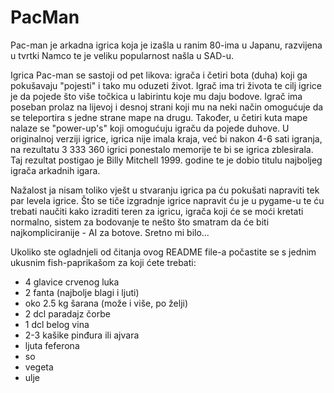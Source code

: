 # PacMan  

Pac-man je arkadna igrica koja je izašla u ranim 80-ima u Japanu, razvijena u tvrtki Namco te je veliku popularnost našla u SAD-u.  

Igrica Pac-man se sastoji od pet likova: igrača i četiri bota (duha) koji ga pokušavaju "pojesti" i tako mu oduzeti život.
Igrač ima tri života te cilj igrice je da pojede što više točkica u labirintu koje mu daju bodove. Igrač ima poseban prolaz na lijevoj i desnoj strani koji mu na neki način omogućuje da se teleportira s jedne strane mape na drugu. Također, u četiri kuta mape nalaze se "power-up's" koji omogućuju igraču da pojede duhove. U originalnoj verziji igrice, igrica nije imala kraja, već bi nakon 4-6 sati igranja, na rezultatu 3 333 360 igrici ponestalo memorije te bi se igrica zblesirala. Taj rezultat postigao je Billy Mitchell 1999. godine te je dobio titulu najboljeg igrača arkadnih igara.

Nažalost ja nisam toliko vješt u stvaranju igrica pa ću pokušati napraviti tek par levela igrice.
Što se tiče izgradnje igrice napravit ću je u pygame-u te ću trebati naučiti kako izraditi teren za igricu, igrača koji će se moći kretati normalno, sistem za bodovanje te nešto što smatram da će biti najkompliciranije - AI za botove. Sretno mi bilo...


Ukoliko ste ogladnjeli od čitanja ovog README file-a počastite se s jednim ukusnim fish-paprikašom za koji ćete trebati:
- 4 glavice crvenog luka
- 2 fanta (najbolje blagi i ljuti)
- oko 2.5 kg šarana (može i više, po želji)
- 2 dcl paradajz čorbe
- 1 dcl belog vina
- 2-3 kašike pinđura ili ajvara
- ljuta feferona
- so
- vegeta
- ulje
